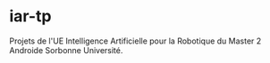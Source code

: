 # iar-tp
Projets de l'UE Intelligence Artificielle pour la Robotique du Master 2 Androide Sorbonne Université.